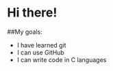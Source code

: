 # Hi there!

##My goals:
- I have learned git
- I can use GitHub 
- I can write code in C languages
